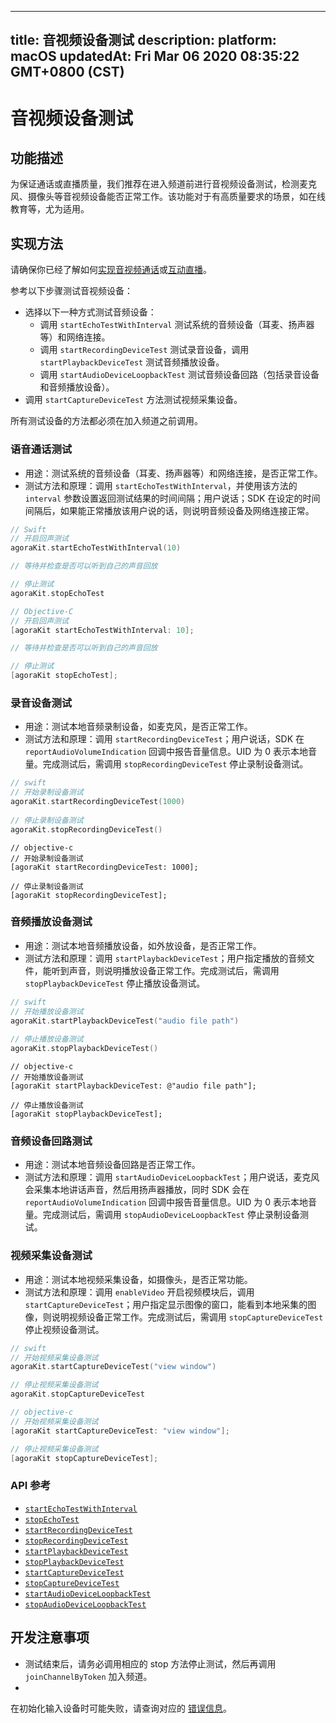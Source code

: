 
---
title: 音视频设备测试
description: 
platform: macOS
updatedAt: Fri Mar 06 2020 08:35:22 GMT+0800 (CST)
---
# 音视频设备测试
## 功能描述

为保证通话或直播质量，我们推荐在进入频道前进行音视频设备测试，检测麦克风、摄像头等音视频设备能否正常工作。该功能对于有高质量要求的场景，如在线教育等，尤为适用。

## 实现方法

请确保你已经了解如何[实现音视频通话](../../cn/Video/start_call_mac.md)或[互动直播](../../cn/Video/start_live_mac.md)。

参考以下步骤测试音视频设备：

- 选择以下一种方式测试音频设备：
	- 调用 `startEchoTestWithInterval` 测试系统的音频设备（耳麦、扬声器等）和网络连接。
	- 调用 `startRecordingDeviceTest` 测试录音设备，调用 `startPlaybackDeviceTest` 测试音频播放设备。
	- 调用 `startAudioDeviceLoopbackTest` 测试音频设备回路（包括录音设备和音频播放设备）。
- 调用 `startCaptureDeviceTest` 方法测试视频采集设备。

<div class="alert note">所有测试设备的方法都必须在加入频道之前调用。</div>

### 语音通话测试

- 用途：测试系统的音频设备（耳麦、扬声器等）和网络连接，是否正常工作。
- 测试方法和原理：调用 `startEchoTestWithInterval`，并使用该方法的 `interval` 参数设置返回测试结果的时间间隔；用户说话；SDK 在设定的时间间隔后，如果能正常播放该用户说的话，则说明音频设备及网络连接正常。

```swift
// Swift
// 开启回声测试
agoraKit.startEchoTestWithInterval(10)

// 等待并检查是否可以听到自己的声音回放

// 停止测试
agoraKit.stopEchoTest
```

```objective-c
// Objective-C
// 开启回声测试
[agoraKit startEchoTestWithInterval: 10];

// 等待并检查是否可以听到自己的声音回放

// 停止测试
[agoraKit stopEchoTest];
```

### 录音设备测试

- 用途：测试本地音频录制设备，如麦克风，是否正常工作。
- 测试方法和原理：调用 `startRecordingDeviceTest`；用户说话，SDK 在 `reportAudioVolumeIndication` 回调中报告音量信息。UID 为 0 表示本地音量。完成测试后，需调用 `stopRecordingDeviceTest` 停止录制设备测试。

```swift	
// swift
// 开始录制设备测试
agoraKit.startRecordingDeviceTest(1000)
	
// 停止录制设备测试
agoraKit.stopRecordingDeviceTest()
```

```oc
// objective-c
// 开始录制设备测试
[agoraKit startRecordingDeviceTest: 1000];

// 停止录制设备测试
[agoraKit stopRecordingDeviceTest];
```


### 音频播放设备测试

- 用途：测试本地音频播放设备，如外放设备，是否正常工作。
- 测试方法和原理：调用 `startPlaybackDeviceTest`；用户指定播放的音频文件，能听到声音，则说明播放设备正常工作。完成测试后，需调用 `stopPlaybackDeviceTest` 停止播放设备测试。

```swift
// swift
// 开始播放设备测试
agoraKit.startPlaybackDeviceTest("audio file path")
	
// 停止播放设备测试
agoraKit.stopPlaybackDeviceTest()
```

```oc
// objective-c
// 开始播放设备测试
[agoraKit startPlaybackDeviceTest: @"audio file path"];

// 停止播放设备测试
[agoraKit stopPlaybackDeviceTest];
```

### 音频设备回路测试

- 用途：测试本地音频设备回路是否正常工作。
- 测试方法和原理：调用 `startAudioDeviceLoopbackTest`；用户说话，麦克风会采集本地讲话声音，然后用扬声器播放，同时 SDK 会在 `reportAudioVolumeIndication` 回调中报告音量信息。UID 为 0 表示本地音量。完成测试后，需调用 `stopAudioDeviceLoopbackTest` 停止录制设备测试。

### 视频采集设备测试

- 用途：测试本地视频采集设备，如摄像头，是否正常功能。
- 测试方法和原理：调用 `enableVideo` 开启视频模块后，调用 `startCaptureDeviceTest`；用户指定显示图像的窗口，能看到本地采集的图像，则说明视频设备正常工作。完成测试后，需调用 `stopCaptureDeviceTest` 停止视频设备测试。

```swift
// swift
// 开始视频采集设备测试
agoraKit.startCaptureDeviceTest("view window")

// 停止视频采集设备测试
agoraKit.stopCaptureDeviceTest
```

```objective-c
// objective-c
// 开始视频采集设备测试
[agoraKit startCaptureDeviceTest: "view window"];

// 停止视频采集设备测试
[agoraKit stopCaptureDeviceTest];
```


### API 参考

* [`startEchoTestWithInterval`](https://docs.agora.io/cn/Video/API%20Reference/oc/Classes/AgoraRtcEngineKit.html#//api/name/startEchoTestWithInterval:successBlock:)
* [`stopEchoTest`](https://docs.agora.io/cn/Video/API%20Reference/oc/Classes/AgoraRtcEngineKit.html#//api/name/stopEchoTest)
* [`startRecordingDeviceTest`](https://docs.agora.io/cn/Video/API%20Reference/oc/Classes/AgoraRtcEngineKit.html#//api/name/startRecordingDeviceTest:)
* [`stopRecordingDeviceTest`](https://docs.agora.io/cn/Video/API%20Reference/oc/Classes/AgoraRtcEngineKit.html#//api/name/stopRecordingDeviceTest.)
* [`startPlaybackDeviceTest`](https://docs.agora.io/cn/Video/API%20Reference/oc/Classes/AgoraRtcEngineKit.html#//api/name/startPlaybackDeviceTest:)
* [`stopPlaybackDeviceTest`](https://docs.agora.io/cn/Video/API%20Reference/oc/Classes/AgoraRtcEngineKit.html#//api/name/stopPlaybackDeviceTest)
* [`startCaptureDeviceTest`](https://docs.agora.io/cn/Video/API%20Reference/oc/Classes/AgoraRtcEngineKit.html#//api/name/startCaptureDeviceTest:)
* [`stopCaptureDeviceTest`](https://docs.agora.io/cn/Video/API%20Reference/oc/Classes/AgoraRtcEngineKit.html#//api/name/stopCaptureDeviceTest)
* [`startAudioDeviceLoopbackTest`](https://docs.agora.io/cn/Video/API%20Reference/oc/Classes/AgoraRtcEngineKit.html#//api/name/startAudioDeviceLoopbackTest:)
* [`stopAudioDeviceLoopbackTest`](https://docs.agora.io/cn/Video/API%20Reference/oc/Classes/AgoraRtcEngineKit.html#//api/name/stopAudioDeviceLoopbackTest)

## 开发注意事项

- 测试结束后，请务必调用相应的 stop 方法停止测试，然后再调用 `joinChannelByToken` 加入频道。
- 
在初始化输入设备时可能失败，请查询对应的 [错误信息](https://docs.agora.io/cn/Video/API%20Reference/oc/Constants/AgoraErrorCode.html)。
